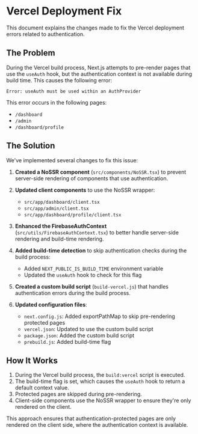 # Vercel Deployment Fix

This document explains the changes made to fix the Vercel deployment errors related to authentication.

## The Problem

During the Vercel build process, Next.js attempts to pre-render pages that use the `useAuth` hook, but the authentication context is not available during build time. This causes the following error:

```
Error: useAuth must be used within an AuthProvider
```

This error occurs in the following pages:

- `/dashboard`
- `/admin`
- `/dashboard/profile`

## The Solution

We've implemented several changes to fix this issue:

1. **Created a NoSSR component** (`src/components/NoSSR.tsx`) to prevent server-side rendering of components that use authentication.

2. **Updated client components** to use the NoSSR wrapper:

   - `src/app/dashboard/client.tsx`
   - `src/app/admin/client.tsx`
   - `src/app/dashboard/profile/client.tsx`

3. **Enhanced the FirebaseAuthContext** (`src/utils/FirebaseAuthContext.tsx`) to better handle server-side rendering and build-time rendering.

4. **Added build-time detection** to skip authentication checks during the build process:

   - Added `NEXT_PUBLIC_IS_BUILD_TIME` environment variable
   - Updated the `useAuth` hook to check for this flag

5. **Created a custom build script** (`build-vercel.js`) that handles authentication errors during the build process.

6. **Updated configuration files**:
   - `next.config.js`: Added exportPathMap to skip pre-rendering protected pages
   - `vercel.json`: Updated to use the custom build script
   - `package.json`: Added the custom build script
   - `prebuild.js`: Added build-time flag

## How It Works

1. During the Vercel build process, the `build:vercel` script is executed.
2. The build-time flag is set, which causes the `useAuth` hook to return a default context value.
3. Protected pages are skipped during pre-rendering.
4. Client-side components use the NoSSR wrapper to ensure they're only rendered on the client.

This approach ensures that authentication-protected pages are only rendered on the client side, where the authentication context is available.
